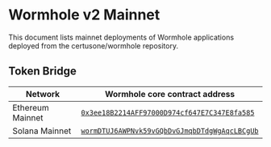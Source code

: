 # Wormhole v2 Mainnet

This document lists mainnet deployments of Wormhole applications deployed from the certusone/wormhole repository.

## Token Bridge

| Network                       | Wormhole core contract address                 |
|-------------------------------|------------------------------------------------|
| Ethereum Mainnet              | [`0x3ee18B2214AFF97000D974cf647E7C347E8fa585`](https://etherscan.io/address/0x3ee18B2214AFF97000D974cf647E7C347E8fa585)  |
| Solana Mainnet                | [`wormDTUJ6AWPNvk59vGQbDvGJmqbDTdgWgAqcLBCgUb`](https://explorer.solana.com/address/wormDTUJ6AWPNvk59vGQbDvGJmqbDTdgWgAqcLBCgUb) |

